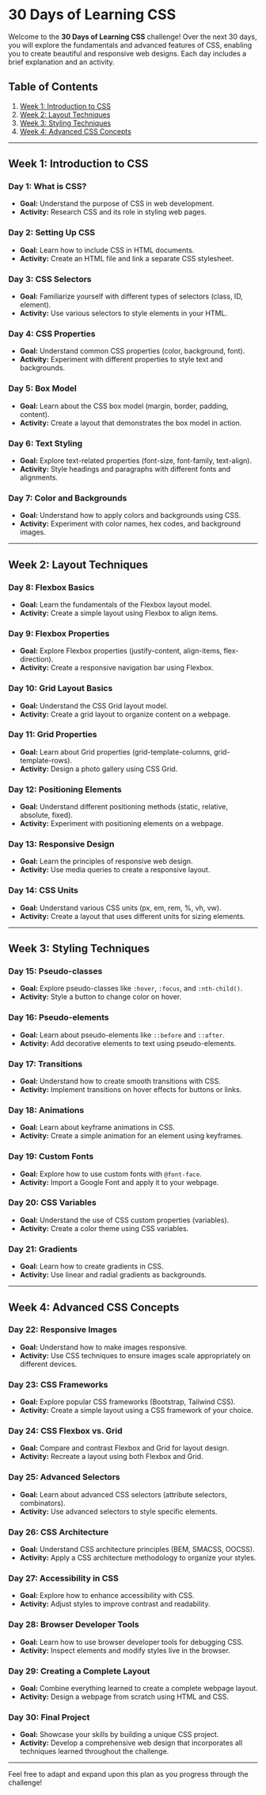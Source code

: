 # 30 Days of Learning CSS

Welcome to the **30 Days of Learning CSS** challenge! Over the next 30 days, you will explore the fundamentals and advanced features of CSS, enabling you to create beautiful and responsive web designs. Each day includes a brief explanation and an activity.

## Table of Contents

1. [Week 1: Introduction to CSS](#week-1-introduction-to-css)
2. [Week 2: Layout Techniques](#week-2-layout-techniques)
3. [Week 3: Styling Techniques](#week-3-styling-techniques)
4. [Week 4: Advanced CSS Concepts](#week-4-advanced-css-concepts)

---

## Week 1: Introduction to CSS

### Day 1: What is CSS?

- **Goal:** Understand the purpose of CSS in web development.
- **Activity:** Research CSS and its role in styling web pages.

### Day 2: Setting Up CSS

- **Goal:** Learn how to include CSS in HTML documents.
- **Activity:** Create an HTML file and link a separate CSS stylesheet.

### Day 3: CSS Selectors

- **Goal:** Familiarize yourself with different types of selectors (class, ID, element).
- **Activity:** Use various selectors to style elements in your HTML.

### Day 4: CSS Properties

- **Goal:** Understand common CSS properties (color, background, font).
- **Activity:** Experiment with different properties to style text and backgrounds.

### Day 5: Box Model

- **Goal:** Learn about the CSS box model (margin, border, padding, content).
- **Activity:** Create a layout that demonstrates the box model in action.

### Day 6: Text Styling

- **Goal:** Explore text-related properties (font-size, font-family, text-align).
- **Activity:** Style headings and paragraphs with different fonts and alignments.

### Day 7: Color and Backgrounds

- **Goal:** Understand how to apply colors and backgrounds using CSS.
- **Activity:** Experiment with color names, hex codes, and background images.

---

## Week 2: Layout Techniques

### Day 8: Flexbox Basics

- **Goal:** Learn the fundamentals of the Flexbox layout model.
- **Activity:** Create a simple layout using Flexbox to align items.

### Day 9: Flexbox Properties

- **Goal:** Explore Flexbox properties (justify-content, align-items, flex-direction).
- **Activity:** Create a responsive navigation bar using Flexbox.

### Day 10: Grid Layout Basics

- **Goal:** Understand the CSS Grid layout model.
- **Activity:** Create a grid layout to organize content on a webpage.

### Day 11: Grid Properties

- **Goal:** Learn about Grid properties (grid-template-columns, grid-template-rows).
- **Activity:** Design a photo gallery using CSS Grid.

### Day 12: Positioning Elements

- **Goal:** Understand different positioning methods (static, relative, absolute, fixed).
- **Activity:** Experiment with positioning elements on a webpage.

### Day 13: Responsive Design

- **Goal:** Learn the principles of responsive web design.
- **Activity:** Use media queries to create a responsive layout.

### Day 14: CSS Units

- **Goal:** Understand various CSS units (px, em, rem, %, vh, vw).
- **Activity:** Create a layout that uses different units for sizing elements.

---

## Week 3: Styling Techniques

### Day 15: Pseudo-classes

- **Goal:** Explore pseudo-classes like `:hover`, `:focus`, and `:nth-child()`.
- **Activity:** Style a button to change color on hover.

### Day 16: Pseudo-elements

- **Goal:** Learn about pseudo-elements like `::before` and `::after`.
- **Activity:** Add decorative elements to text using pseudo-elements.

### Day 17: Transitions

- **Goal:** Understand how to create smooth transitions with CSS.
- **Activity:** Implement transitions on hover effects for buttons or links.

### Day 18: Animations

- **Goal:** Learn about keyframe animations in CSS.
- **Activity:** Create a simple animation for an element using keyframes.

### Day 19: Custom Fonts

- **Goal:** Explore how to use custom fonts with `@font-face`.
- **Activity:** Import a Google Font and apply it to your webpage.

### Day 20: CSS Variables

- **Goal:** Understand the use of CSS custom properties (variables).
- **Activity:** Create a color theme using CSS variables.

### Day 21: Gradients

- **Goal:** Learn how to create gradients in CSS.
- **Activity:** Use linear and radial gradients as backgrounds.

---

## Week 4: Advanced CSS Concepts

### Day 22: Responsive Images

- **Goal:** Understand how to make images responsive.
- **Activity:** Use CSS techniques to ensure images scale appropriately on different devices.

### Day 23: CSS Frameworks

- **Goal:** Explore popular CSS frameworks (Bootstrap, Tailwind CSS).
- **Activity:** Create a simple layout using a CSS framework of your choice.

### Day 24: CSS Flexbox vs. Grid

- **Goal:** Compare and contrast Flexbox and Grid for layout design.
- **Activity:** Recreate a layout using both Flexbox and Grid.

### Day 25: Advanced Selectors

- **Goal:** Learn about advanced CSS selectors (attribute selectors, combinators).
- **Activity:** Use advanced selectors to style specific elements.

### Day 26: CSS Architecture

- **Goal:** Understand CSS architecture principles (BEM, SMACSS, OOCSS).
- **Activity:** Apply a CSS architecture methodology to organize your styles.

### Day 27: Accessibility in CSS

- **Goal:** Explore how to enhance accessibility with CSS.
- **Activity:** Adjust styles to improve contrast and readability.

### Day 28: Browser Developer Tools

- **Goal:** Learn how to use browser developer tools for debugging CSS.
- **Activity:** Inspect elements and modify styles live in the browser.

### Day 29: Creating a Complete Layout

- **Goal:** Combine everything learned to create a complete webpage layout.
- **Activity:** Design a webpage from scratch using HTML and CSS.

### Day 30: Final Project

- **Goal:** Showcase your skills by building a unique CSS project.
- **Activity:** Develop a comprehensive web design that incorporates all techniques learned throughout the challenge.

---

Feel free to adapt and expand upon this plan as you progress through the challenge!
